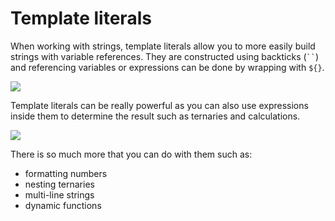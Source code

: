 # Template literals

When working with strings, template literals allow you to more easily build strings with variable references. They are constructed using backticks (<code>``</code>) and referencing variables or expressions can be done by wrapping with <code>${}</code>.

![](/assets/literals.png)

Template literals can be really powerful as you can also use expressions inside them to determine the result such as ternaries and calculations.

![](/assets/literal-expression.png)

There is so much more that you can do with them such as:

- formatting numbers
- nesting ternaries
- multi-line strings
- dynamic functions
